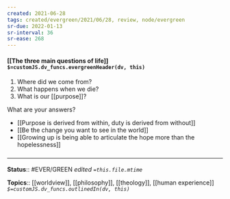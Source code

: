 ```yaml
---
created: 2021-06-28
tags: created/evergreen/2021/06/28, review, node/evergreen
sr-due: 2022-01-13
sr-interval: 36
sr-ease: 268
---
```


#### [[The three main questions of life]] `$=customJS.dv_funcs.evergreenHeader(dv, this)`

1. Where did we come from? 
2. What happens when we die?
3. What is our [[purpose]]?

What are your answers?

- [[Purpose is derived from within, duty is derived from without]]
- [[Be the change you want to see in the world]]
- [[Growing up is being able to articulate the hope more than the hopelessness]]

### <hr class="footnote"/>
**Status**:: #EVER/GREEN
*edited `=this.file.mtime`*

**Topics**:: [[worldview]], [[philosophy]], [[theology]], [[human experience]]
*`$=customJS.dv_funcs.outlinedIn(dv, this)`*
